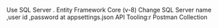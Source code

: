 Use SQL Server .
Entity Framework Core (v-8)
Change SQL Server name ,user id ,password at appsettings.json
API Tooling:r Postman Collection
